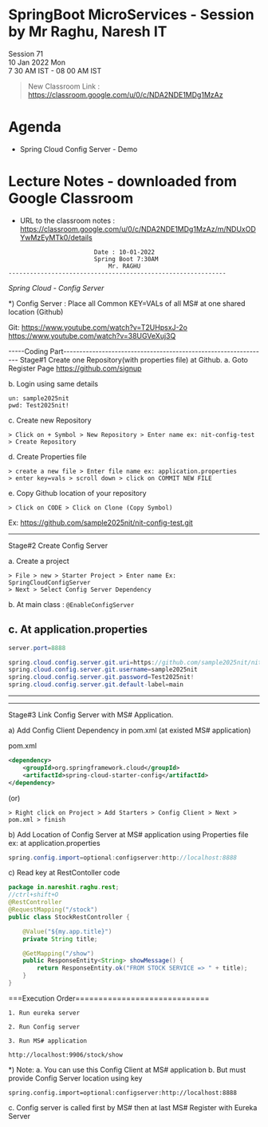 # SpringBoot MicroServices - Session by Mr Raghu, Naresh IT

Session 71 \
10 Jan 2022 Mon \
7 30 AM IST - 08 00 AM IST

> New Classroom Link : https://classroom.google.com/u/0/c/NDA2NDE1MDg1MzAz

# Agenda

* Spring Cloud Config Server - Demo

# Lecture Notes - downloaded from Google Classroom

* URL to the classroom notes : https://classroom.google.com/u/0/c/NDA2NDE1MDg1MzAz/m/NDUxODYwMzEyMTk0/details

```
						Date : 10-01-2022
						Spring Boot 7:30AM
 						    Mr. RAGHU
-------------------------------------------------------------
```
*Spring Cloud - Config Server*

*) Config Server : Place all Common KEY=VALs of all MS# at one shared location (Github)

Git:
https://www.youtube.com/watch?v=T2UHpsxJ-2o
https://www.youtube.com/watch?v=38UGVeXuj3Q

-----Coding Part----------------------------------------------------------------
Stage#1 Create one Repository(with properties file) at Github.
a. Goto Register Page
  https://github.com/signup

b. Login using same details
```
un: sample2025nit
pwd: Test2025nit!
```
c. Create new Repository
```
> Click on + Symbol > New Repository > Enter name ex: nit-config-test > Create Repository
```

d. Create Properties file
```
> create a new file > Enter file name ex: application.properties
> enter key=vals > scroll down > click on COMMIT NEW FILE
```
e. Copy Github location of your repository
```
> Click on CODE > Click on Clone (Copy Symbol)
```
Ex:
https://github.com/sample2025nit/nit-config-test.git

--------------------------------------------------------------------------------
Stage#2 Create Config Server

a. Create a project
```
> File > new > Starter Project > Enter name Ex: SpringCloudConfigServer
> Next > Select Config Server Dependency
```
b. At main class : `@EnableConfigServer`

c. At application.properties
---
```java
server.port=8888

spring.cloud.config.server.git.uri=https://github.com/sample2025nit/nit-config-test.git
spring.cloud.config.server.git.username=sample2025nit
spring.cloud.config.server.git.password=Test2025nit!
spring.cloud.config.server.git.default-label=main
```
----
--------------------------------------------------------------------------------
Stage#3 Link Config Server with MS# Application.

a) Add Config Client Dependency in pom.xml (at existed MS# application)

pom.xml
```xml
<dependency>
	<groupId>org.springframework.cloud</groupId>
	<artifactId>spring-cloud-starter-config</artifactId>
</dependency>
```
(or)
```
> Right click on Project > Add Starters > Config Client > Next > pom.xml > finish
```
b) Add Location of Config Server at MS# application using Properties file
ex: at application.properties
```java
spring.config.import=optional:configserver:http://localhost:8888
```

c) Read key at RestContoller code
```java
package in.nareshit.raghu.rest;
//ctrl+shift+O
@RestController
@RequestMapping("/stock")
public class StockRestController {

	@Value("${my.app.title}")
	private String title;

	@GetMapping("/show")
	public ResponseEntity<String> showMessage() {
		return ResponseEntity.ok("FROM STOCK SERVICE => " + title);
	}
}
```
===Execution Order=============================
```
1. Run eureka server

2. Run Config server

3. Run MS# application

http://localhost:9906/stock/show
```

*) Note:
a. You can use this Config Client at MS# application
b. But must provide Config Server location using key

```
spring.config.import=optional:configserver:http://localhost:8888
```

c. Config server is called first by MS# then at last MS# Register with Eureka Server
